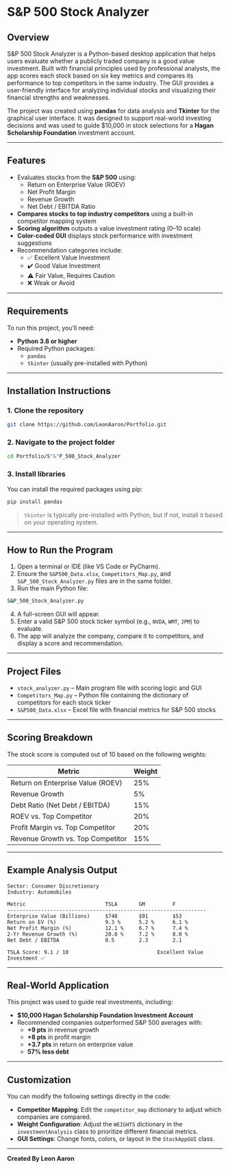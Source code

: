 # S&P 500 Stock Analyzer

## Overview

S&P 500 Stock Analyzer is a Python-based desktop application that helps users evaluate whether a publicly traded company is a good value investment. Built with financial principles used by professional analysts, the app scores each stock based on six key metrics and compares its performance to top competitors in the same industry. The GUI provides a user-friendly interface for analyzing individual stocks and visualizing their financial strengths and weaknesses.

The project was created using **pandas** for data analysis and **Tkinter** for the graphical user interface. It was designed to support real-world investing decisions and was used to guide $10,000 in stock selections for a **Hagan Scholarship Foundation** investment account.

---

## Features

- Evaluates stocks from the **S&P 500** using:
  - Return on Enterprise Value (ROEV)
  - Net Profit Margin
  - Revenue Growth
  - Net Debt / EBITDA Ratio
- **Compares stocks to top industry competitors** using a built-in competitor mapping system
- **Scoring algorithm** outputs a value investment rating (0–10 scale)
- **Color-coded GUI** displays stock performance with investment suggestions
- Recommendation categories include:
  - ✅ Excellent Value Investment
  - ✔️ Good Value Investment
  - ⚠️ Fair Value, Requires Caution
  - ❌ Weak or Avoid

---

## Requirements

To run this project, you’ll need:

- **Python 3.8 or higher**
- Required Python packages:
  - `pandas`
  - `tkinter` (usually pre-installed with Python)

---

## Installation Instructions

### 1. Clone the repository

```bash
git clone https://github.com/LeonAaron/Portfolio.git
```

### 2. Navigate to the project folder

```bash
cd Portfolio/S"&"P_500_Stock_Analyzer
```

### 3. Install libraries

You can install the required packages using pip:

```bash
pip install pandas
```

> `tkinter` is typically pre-installed with Python, but if not, install it based on your operating system.

---

## How to Run the Program

1. Open a terminal or IDE (like VS Code or PyCharm).
2. Ensure the `S&P500_Data.xlsx`, `Competitors_Map.py`, and `S&P_500_Stock_Analyzer.py` files are in the same folder.
3. Run the main Python file:

```bash
S&P_500_Stock_Analyzer.py
```

4. A full-screen GUI will appear.
5. Enter a valid S&P 500 stock ticker symbol (e.g., `NVDA`, `WMT`, `JPM`) to evaluate.
6. The app will analyze the company, compare it to competitors, and display a score and recommendation.

---

## Project Files

- `stock_analyzer.py` – Main program file with scoring logic and GUI
- `Competitors_Map.py` – Python file containing the dictionary of competitors for each stock ticker
- `S&P500_Data.xlsx` – Excel file with financial metrics for S&P 500 stocks

---

## Scoring Breakdown

The stock score is computed out of 10 based on the following weights:

| Metric                                 | Weight |
|----------------------------------------|--------|
| Return on Enterprise Value (ROEV)      | 25%    |
| Revenue Growth                         | 5%     |
| Debt Ratio (Net Debt / EBITDA)         | 15%    |
| ROEV vs. Top Competitor                | 20%    |
| Profit Margin vs. Top Competitor       | 20%    |
| Revenue Growth vs. Top Competitor      | 15%    |

---
## Example Analysis Output

```
Sector: Consumer Discretionary
Industry: Automobiles

Metric                          TSLA       GM         F         
-----------------------------------------------------------------
Enterprise Value (Billions)     $748       $91        $53
Return on EV (%)                9.3 %      5.2 %      6.1 %
Net Profit Margin (%)           12.1 %     6.7 %      7.4 %
2-Yr Revenue Growth (%)         20.8 %     7.2 %      8.0 %
Net Debt / EBITDA               0.5        2.3        2.1

TSLA Score: 9.1 / 10                             Excellent Value Investment ✅
```

---

## Real-World Application

This project was used to guide real investments, including:

- **$10,000 Hagan Scholarship Foundation Investment Account**
- Recommended companies outperformed S&P 500 averages with:
  - **+9 pts** in revenue growth
  - **+8 pts** in profit margin
  - **+3.7 pts** in return on enterprise value
  - **57% less debt**

---

## Customization

You can modify the following settings directly in the code:

- **Competitor Mapping**: Edit the `competitor_map` dictionary to adjust which companies are compared.
- **Weight Configuration**: Adjust the `WEIGHTS` dictionary in the `investmentAnalysis` class to prioritize different financial metrics.
- **GUI Settings**: Change fonts, colors, or layout in the `StockAppGUI` class.

---

**Created By Leon Aaron**
